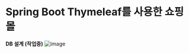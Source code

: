 # Spring Boot Thymeleaf를 사용한 쇼핑몰
**DB 설계 (작업중)**
![image](https://github.com/deokjinkkkkk/shop/assets/116549186/9748b97b-c3e1-4a02-89f5-d72befb64154)
